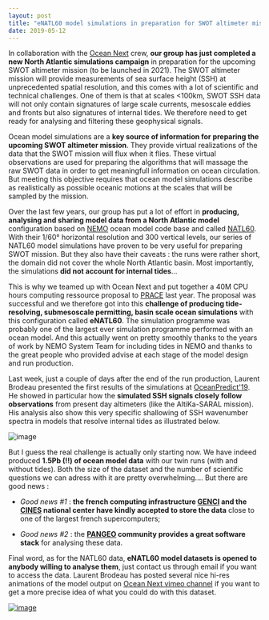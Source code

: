 ```yaml
---
layout: post
title: "eNATL60 model simulations in preparation for SWOT altimeter mission."
date: 2019-05-12
---
```



In collaboration with the [Ocean Next](http://ocean-next.fr) crew, **our group has just completed a new North Atlantic simulations campaign** in preparation for the upcoming SWOT altimeter mission (to be launched in 2021). 
The SWOT altimeter mission will provide measurements of sea surface height (SSH) at unprecedented spatial resolution, and this comes with a lot of scientific and technical challenges. One of them is that at scales <100km, SWOT SSH data will not only contain signatures of large scale currents, mesoscale eddies and fronts but also signatures of internal tides. We therefore need to get ready for analysing and filtering these geophysical signals.   

Ocean model simulations are a **key source of information for preparing the upcoming SWOT altimeter mission**. They provide virtual realizations of the data that the SWOT mission will flux when it flies. These virtual observations are used for preparing the algorithms that will massage the raw SWOT data in order to get meaningfull information on ocean circulation. But meeting this objective requires that ocean model simulations describe as realistically as possible oceanic motions at the scales that will be sampled by the mission. 

Over the last few years, our group has put a lot of effort in **producing, analysing and sharing model data from a North Atlantic model** configuration based on [NEMO](https://www.nemo-ocean.eu/) ocean model code base and called [NATL60](https://meom-group.github.io/swot-natl60/). With their 1/60° horizontal resolution and 300 vertical levels, our series of NATL60 model simulations have proven to be very useful for preparing SWOT mission. But they also have their caveats : the runs were rather short, the domain did not cover the whole North Atlantic basin. Most importantly, the simulations **did not account for internal tides**...  

This is why we teamed up with Ocean Next and put together a 40M CPU hours computing ressource proposal to [PRACE](http://www.prace-ri.eu) last year. The proposal was successful and we therefore got into this **challenge of producing tide-resolving, submesoscale permitting, basin scale ocean simulations** with this configuration called **eNATL60**. The simulation programme was probably one of the largest ever simulation programme performed with an ocean model. And this actually went on pretty smoothly thanks to the years of work by NEMO System Team for including tides in NEMO and thanks to the great people who provided advise at each stage of the model design and run production.  

Last week, just a couple of days after the end of the run production, Laurent Brodeau presented the first results of the simulations at [OceanPredict'19](http://oceanpredict19.org/). He showed in particular how the **simulated SSH signals closely follow observations** from present day altimeters (like the AltiKa-SARAL mission). His analysis also show this very specific shallowing of SSH wavenumber spectra in models that resolve internal tides as illustrated below.    

![image]({{site.baseurl}}/img/image_com_PSD_SSH_Azores_season.png "eNATL60 comparison with AltiKa-SARAL altimeter data")

But I guess the real challenge is actually only starting now. We have indeed produced **1.5Pb (!!) of ocean model data** with our twin runs (with and without tides). Both the size of the dataset and the number of scientific questions we can adress with it are pretty overwhelming.... But there are good news : 

 - *Good news #1* :  **the french computing infrastructure [GENCI](http://www.genci.fr) and the [CINES](https://www.cines.fr) national center have kindly accepted to store the data** close to one of the largest french supercomputers; 

 - *Good news #2* : the **[PANGEO](https://pangeo.io/) community provides a great software stack** for analysing these data.  


Final word, as for the NATL60 data, **eNATL60 model datasets is opened to anybody willing to analyse them**, just contact us through email if you want to access the data. Laurent Brodeau has posted several nice hi-res animations of the model output on [Ocean Next vimeo channel](https://vimeo.com/oceannext) if you want to get a more precise idea of what you could do with this dataset.   

[![image]({{site.baseurl}}/img/vimeo-channel-oceannext.png "eNATL60 videos on vimeo")](https://vimeo.com/oceannext)







